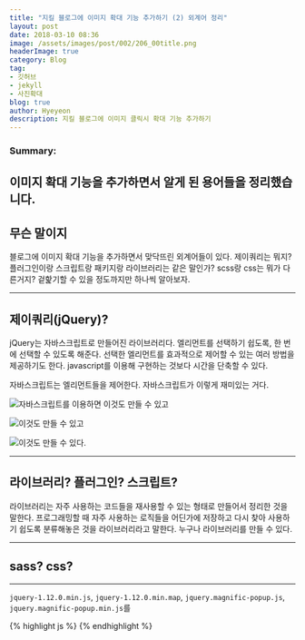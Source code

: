 ```yaml
---
title: "지킬 블로그에 이미지 확대 기능 추가하기 (2) 외계어 정리"
layout: post
date: 2018-03-10 08:36
image: /assets/images/post/002/206_00title.png
headerImage: true
category: Blog
tag:
- 깃허브
- jekyll
- 사진확대
blog: true
author: Hyeyeon
description: 지킬 블로그에 이미지 클릭시 확대 기능 추가하기
---
```


### Summary:

이미지 확대 기능을 추가하면서 알게 된 용어들을 정리했습니다.
---

## 무슨 말이지

블로그에 이미지 확대 기능을 추가하면서 맞닥뜨린 외계어들이 있다. 제이쿼리는 뭐지? 플러그인이랑 스크립트랑 패키지랑 라이브러리는 같은 말인가? scss랑 css는 뭐가 다른거지? 겉핥기할 수 있을 정도까지만 하나씩 알아보자.

---


## 제이쿼리(jQuery)?

jQuery는 자바스크립트로 만들어진 라이브러리다. 엘리먼트를 선택하기 쉽도록, 한 번에 선택할 수 있도록 해준다. 선택한 엘리먼트를 효과적으로 제어할 수 있는 여러 방법을 제공하기도 한다. javascript를 이용해 구현하는 것보다 시간을 단축할 수 있다.

자바스크립트는 엘리먼트들을 제어한다.
자바스크립트가 이렇게 재미있는 거다.

![자바스크립트를 이용하면 이것도 만들 수 있고]()

![이것도 만들 수 있고]()

![이것도 만들 수 있다.]()


---

## 라이브러리? 플러그인? 스크립트?

라이브러리는 자주 사용하는 코드들을 재사용할 수 있는 형태로 만들어서 정리한 것을 말한다. 프로그래밍할 때 자주 사용하는 로직들을 어딘가에 저장하고 다시 찾아 사용하기 쉽도록 분류해놓은 것을 라이브러리라고 말한다. 누구나 라이브러리를 만들 수 있다.

---

## sass? css?

---






`jquery-1.12.0.min.js`, `jquery-1.12.0.min.map`, `jquery.magnific-popup.js`, `jquery.magnific-popup.min.js`를


{% highlight js %}
{% endhighlight %}
